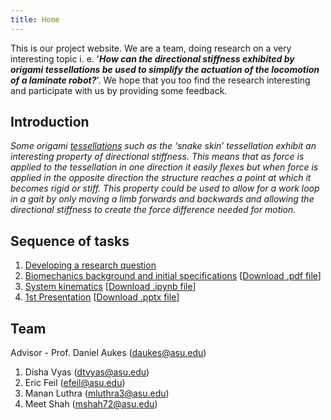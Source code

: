 ```yaml
---
title: Home
---
```


This is our project website. We are a team, doing research on a very interesting topic i. e. '**_How can the directional stiffness exhibited by origami tessellations be used to simplify the actuation of the locomotion of a laminate robot?_**'. We hope that you too find the research interesting and participate with us by providing some feedback.  
  
## Introduction

_Some origami [tessellations](https://en.wikipedia.org/wiki/Tessellation) such as the ‘snake skin’ tessellation exhibit an interesting property of directional stiffness. This means that as force is applied to the tessellation in one direction it easily flexes but when force is applied in the opposite direction the structure reaches a point at which it becomes rigid or stiff. This property could be used to allow for a work loop in a gait by only moving a limb forwards and backwards and allowing the directional stiffness to create the force difference needed for motion._

## Sequence of tasks
1. [Developing a research question](/developing_a_research_question.md)
2. [Biomechanics background and initial specifications](/biomechanics_background_and_initial_specifications.md) [[Download .pdf file](/Biomechanics_Background_and_Initial_Specifications.pdf)]
3. [System kinematics](/System_Kinematics.md) [[Download .ipynb file](/System_Kinematics.ipynb)]
4. [1st Presentation](https://youtu.be/g-49m7Yg2VI) [[Download .pptx file](/https://docs.google.com/presentation/d/10d-8RFNqoNzm_UsYKNi5XNpvufG763B3BaEXmCH2tQ8/edit?usp=sharing)]

## Team

Advisor - Prof. Daniel Aukes (<daukes@asu.edu>)
1. Disha Vyas (<dtvyas@asu.edu>)
2. Eric Feil (<efeil@asu.edu>)
3. Manan Luthra (<mluthra3@asu.edu>)
4. Meet Shah (<mshah72@asu.edu>)
